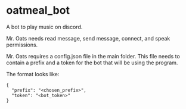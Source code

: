 # oatmeal_bot

A bot to play music on discord.

Mr. Oats needs read message, send message, connect, and speak permissions.

Mr. Oats requires a config.json file in the main folder.
This file needs to contain a prefix and a token for the bot that will be using the program.

The format looks like:

```
{
  "prefix": "<chosen_prefix>",
  "token": "<bot_token>"
}
```

